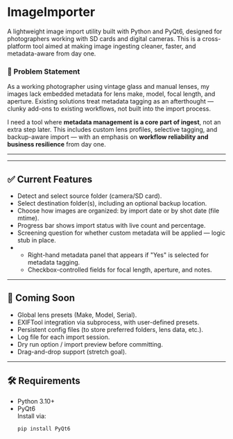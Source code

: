 # ImageImporter
 A lightweight image import utility built with Python and PyQt6, designed for photographers working with SD cards and digital cameras. This is a cross-platform tool aimed at making image ingesting cleaner, faster, and metadata-aware from day one.

### 🧩 Problem Statement

As a working photographer using vintage glass and manual lenses, my images lack embedded metadata for lens make, model, focal length, and aperture. Existing solutions treat metadata tagging as an afterthought — clunky add-ons to existing workflows, not built into the import process.

I need a tool where **metadata management is a core part of ingest**, not an extra step later. This includes custom lens profiles, selective tagging, and backup-aware import — with an emphasis on **workflow reliability and business resilience** from day one.

---

---

## ✅ Current Features

- Detect and select source folder (camera/SD card).
- Select destination folder(s), including an optional backup location.
- Choose how images are organized: by import date or by shot date (file mtime).
- Progress bar shows import status with live count and percentage.
- Screening question for whether custom metadata will be applied — logic stub in place.
- - Right-hand metadata panel that appears if "Yes" is selected for metadata tagging.
  - Checkbox-controlled fields for focal length, aperture, and notes.

---

## 🧠 Coming Soon

- Global lens presets (Make, Model, Serial).
- EXIFTool integration via subprocess, with user-defined presets.
- Persistent config files (to store preferred folders, lens data, etc.).
- Log file for each import session.
- Dry run option / import preview before committing.
- Drag-and-drop support (stretch goal).

---

## 🛠️ Requirements

- Python 3.10+
- PyQt6  
  Install via:  
  ```bash
  pip install PyQt6

